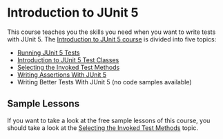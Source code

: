 # Introduction to JUnit 5

This course teaches you the skills you need when you want to write tests with JUnit 5. 
The [Introduction to JUnit 5 course](https://www.cleantestautomation.com/get-started-with-junit-5/) 
is divided into five topics:

* [Running JUnit 5 Tests](https://github.com/pkainulainen/clean-test-automation/tree/main/introduction-to-junit5/running-junit5-tests)
* [Introduction to JUnit 5 Test Classes](https://github.com/pkainulainen/clean-test-automation/tree/main/introduction-to-junit5/introduction-to-junit5-test-classes)
* [Selecting the Invoked Test Methods](https://github.com/pkainulainen/clean-test-automation/tree/main/introduction-to-junit5/selecting-invoked-test-methods)
* [Writing Assertions With JUnit 5](https://github.com/pkainulainen/clean-test-automation/tree/main/introduction-to-junit5/writing-assertions-with-junit5)
* Writing Better Tests With JUnit 5 (no code samples available)

## Sample Lessons

If you want to take a look at the free sample lessons of this course, you should take a 
look at the [Selecting the Invoked Test Methods](https://www.cleantestautomation.com/topics/selecting-the-invoked-test-methods/) 
topic.
